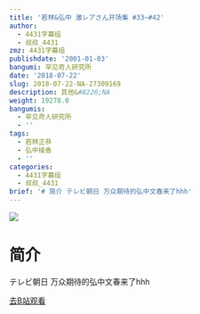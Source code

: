 ```yaml
---
title: '若林&弘中 激レアさん开场集 #33~#42'
author:
  - 4431字幕组
  - 叔叔_4431
zmz: 4431字幕组
publishdate: '2001-01-03'
bangumi: 罕见奇人研究所
date: '2018-07-22'
slug: 2018-07-22-NA-27309169
description: 其他&#8226;NA
weight: 19278.0
bangumis:
  - 罕见奇人研究所
  - ''
tags:
  - 若林正恭
  - 弘中绫香
  - ''
categories:
  - 4431字幕组
  - 叔叔_4431
brief: '# 简介 テレビ朝日 万众期待的弘中文春来了hhh'
---
```

![](https://i.imgur.com/amiuSa0.jpg)
# 简介  
テレビ朝日
万众期待的弘中文春来了hhh  

[去B站观看](https://www.bilibili.com/video/av27309169/)
 
